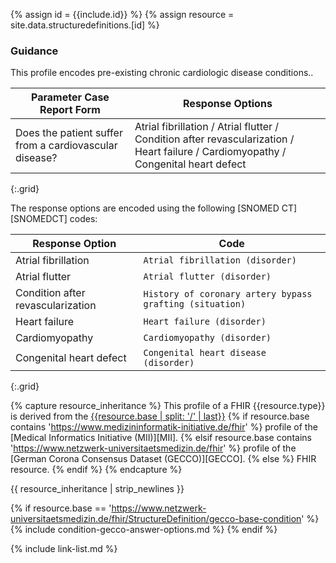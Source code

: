 
{% assign id = {{include.id}} %}
{% assign resource = site.data.structuredefinitions.[id] %}

### Guidance

This profile encodes pre-existing chronic cardiologic disease conditions..

| Parameter Case Report Form | Response Options |
| -------------------------- | ---------------- |
| Does the patient suffer from a cardiovascular disease? | Atrial fibrillation / Atrial flutter / Condition after revascularization / Heart failure / Cardiomyopathy / Congenital heart defect |
{:.grid}

The response options are encoded using the following [SNOMED CT][SNOMEDCT] codes:

| Response Option | Code |
| ------ | ---- |
| Atrial fibrillation | `Atrial fibrillation (disorder)` |
| Atrial flutter | `Atrial flutter (disorder)` |
| Condition after revascularization | `History of coronary artery bypass grafting (situation)` |
| Heart failure | `Heart failure (disorder)` |
| Cardiomyopathy | `Cardiomyopathy (disorder)` |
| Congenital heart defect | `Congenital heart disease (disorder)` |
{:.grid}

{% capture resource_inheritance %}
This profile of a FHIR {{resource.type}} is derived from the [{{resource.base | split: '/' | last}}]({{resource.base}})
{% if resource.base contains 'https://www.medizininformatik-initiative.de/fhir' %}
 profile of the [Medical Informatics Initiative (MII)][MII].
{% elsif resource.base contains 'https://www.netzwerk-universitaetsmedizin.de/fhir' %}
 profile of the [German Corona Consensus Dataset (GECCO)][GECCO].
{% else %}
 FHIR resource.
{% endif %}
{% endcapture %}

{{ resource_inheritance | strip_newlines }}

{% if resource.base == 'https://www.netzwerk-universitaetsmedizin.de/fhir/StructureDefinition/gecco-base-condition' %}
{% include condition-gecco-answer-options.md %}
{% endif %}

{% include link-list.md %}
